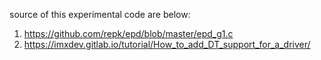 source of this experimental code are below:
  1) https://github.com/repk/epd/blob/master/epd_g1.c
  2) https://imxdev.gitlab.io/tutorial/How_to_add_DT_support_for_a_driver/
